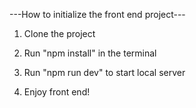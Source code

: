 ---How to initialize the front end project---

1. Clone the project

2. Run "npm install" in the terminal

3. Run "npm run dev" to start local server

4. Enjoy front end!